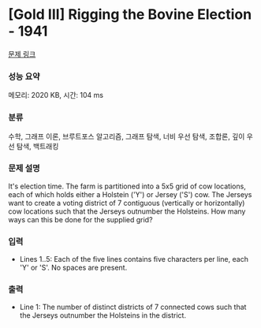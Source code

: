 # [Gold III] Rigging the Bovine Election - 1941 

[문제 링크](https://www.acmicpc.net/problem/1941) 

### 성능 요약

메모리: 2020 KB, 시간: 104 ms

### 분류

수학, 그래프 이론, 브루트포스 알고리즘, 그래프 탐색, 너비 우선 탐색, 조합론, 깊이 우선 탐색, 백트래킹

### 문제 설명

<p>It's election time. The farm is partitioned into a 5x5 grid of cow locations, each of which holds either a Holstein ('Y') or Jersey ('S') cow. The Jerseys want to create a voting district of 7 contiguous (vertically or horizontally) cow locations such that the Jerseys outnumber the Holsteins. How many ways can this be done for the supplied grid?</p>

### 입력 

 <ul>
	<li>Lines 1..5: Each of the five lines contains five characters per line, each 'Y' or 'S'. No spaces are present.</li>
</ul>

### 출력 

 <ul>
	<li>Line 1: The number of distinct districts of 7 connected cows such that the Jerseys outnumber the Holsteins in the district.</li>
</ul>

